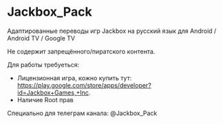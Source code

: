 # Jackbox_Pack
Адаптированные переводы игр Jackbox на русский язык для Android / Android TV / Google TV

Не содержит запрещённого/пиратского контента.

Для работы требуеться:
- Лицензионная игра, кожно купить тут: https://play.google.com/store/apps/developer?id=Jackbox+Games,+Inc.
- Наличие Root прав
  
Специально для телеграм канала: @Jackbox_Pack
